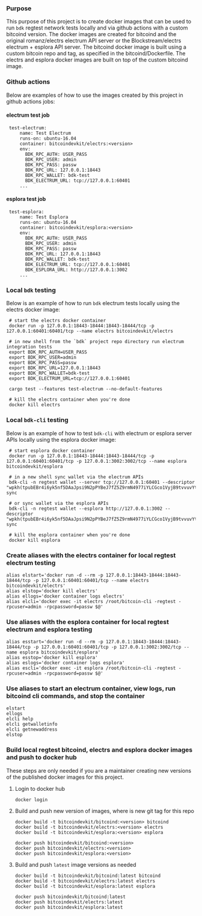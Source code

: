 ### Purpose

This purpose of this project is to create docker images that can be used to run `bdk` regtest 
network tests locally and via github actions with a custom bitcoind version. The docker images are 
created for bitcoind and the original romanz/electrs electrum API server or the Blockstream/electrs 
electrum + esplora API server. The bitcoind docker image is built using a custom bitcoin repo and 
tag, as specified in the bitcoind/Dockerfile. The electrs and esplora docker images are built on 
top of the custom bitcoind image.

### Github actions

Below are examples of how to use the images created by this project in github actions jobs:

#### electrum test job 
    
   ```
    test-electrum:
        name: Test Electrum
        runs-on: ubuntu-16.04
        container: bitcoindevkit/electrs:<version>
        env:
          BDK_RPC_AUTH: USER_PASS
          BDK_RPC_USER: admin
          BDK_RPC_PASS: passw
          BDK_RPC_URL: 127.0.0.1:18443
          BDK_RPC_WALLET: bdk-test
          BDK_ELECTRUM_URL: tcp://127.0.0.1:60401
        ...
   ```
   
#### esplora test job
    
   ```
    test-esplora:
        name: Test Esplora
        runs-on: ubuntu-16.04
        container: bitcoindevkit/esplora:<version>
        env:
          BDK_RPC_AUTH: USER_PASS
          BDK_RPC_USER: admin
          BDK_RPC_PASS: passw
          BDK_RPC_URL: 127.0.0.1:18443
          BDK_RPC_WALLET: bdk-test
          BDK_ELECTRUM_URL: tcp://127.0.0.1:60401
          BDK_ESPLORA_URL: http://127.0.0.1:3002
        ...
   ```
    
### Local `bdk` testing

Below is an example of how to run `bdk` electrum tests locally using the electrs docker image:

   ```shell
    # start the electrs docker container
    docker run -p 127.0.0.1:18443-18444:18443-18444/tcp -p 127.0.0.1:60401:60401/tcp --name electrs bitcoindevkit/electrs
   
    # in new shell from the `bdk` project repo directory run electrum integration tests
    export BDK_RPC_AUTH=USER_PASS
    export BDK_RPC_USER=admin
    export BDK_RPC_PASS=passw
    export BDK_RPC_URL=127.0.0.1:18443
    export BDK_RPC_WALLET=bdk-test
    export BDK_ELECTRUM_URL=tcp://127.0.0.1:60401
    
    cargo test --features test-electrum --no-default-features
    
    # kill the electrs container when you're done
    docker kill electrs
   ```
   
### Local `bdk-cli` testing

Below is an example of how to test `bdk-cli` with electrum or esplora server APIs locally using the 
esplora docker image:

   ```shell
    # start esplora docker container
    docker run -p 127.0.0.1:18443-18444:18443-18444/tcp -p 127.0.0.1:60401:60401/tcp -p 127.0.0.1:3002:3002/tcp --name esplora bitcoindevkit/esplora
    
    # in a new shell sync wallet via the electrum APIs
    bdk-cli -n regtest wallet --server tcp://127.0.0.1:60401 --descriptor "wpkh(tpubEBr4i6yk5nf5DAaJpsi9N2pPYBeJ7fZ5Z9rmN4977iYLCGco1VyjB9tvvuvYtfZzjD5A8igzgw3HeWeeKFmanHYqksqZXYXGsw5zjnj7KM9/*)" sync     
    
    # or sync wallet via the esplora APIs
    bdk-cli -n regtest wallet --esplora http://127.0.0.1:3002 --descriptor "wpkh(tpubEBr4i6yk5nf5DAaJpsi9N2pPYBeJ7fZ5Z9rmN4977iYLCGco1VyjB9tvvuvYtfZzjD5A8igzgw3HeWeeKFmanHYqksqZXYXGsw5zjnj7KM9/*)" sync
    
    # kill the esplora container when you're done
    docker kill esplora   
   ```
  
### Create aliases with the electrs container for local regtest electrum testing

   ```shell
   alias elstart='docker run -d --rm -p 127.0.0.1:18443-18444:18443-18444/tcp -p 127.0.0.1:60401:60401/tcp --name electrs bitcoindevkit/electrs'
   alias elstop='docker kill electrs'
   alias ellogs='docker container logs electrs'
   alias elcli='docker exec -it electrs /root/bitcoin-cli -regtest -rpcuser=admin -rpcpassword=passw $@'
   ```
   
### Use aliases with the esplora container for local regtest electrum and esplora testing

   ```shell
   alias esstart='docker run -d --rm -p 127.0.0.1:18443-18444:18443-18444/tcp -p 127.0.0.1:60401:60401/tcp -p 127.0.0.1:3002:3002/tcp --name esplora bitcoindevkit/esplora'
   alias esstop='docker kill esplora'
   alias eslogs='docker container logs esplora'
   alias escli='docker exec -it esplora /root/bitcoin-cli -regtest -rpcuser=admin -rpcpassword=passw $@'
   ```
  
### Use aliases to start an electrum container, view logs, run bitcoind cli commands, and stop the container

   ```shell
   elstart  
   ellogs  
   elcli help    
   elcli getwalletinfo    
   elcli getnewaddress  
   elstop  
   ```

### Build local regtest bitcoind, electrs and esplora docker images and push to docker hub

These steps are only needed if you are a maintainer creating new versions of the published docker 
images for this project.

1. Login to docker hub

   `docker login`

1. Build and push new version of images, where <version> is new git tag for this repo

   ```shell
   docker build -t bitcoindevkit/bitcoind:<version> bitcoind  
   docker build -t bitcoindevkit/electrs:<version> electrs
   docker build -t bitcoindevkit/esplora:<version> esplora

   docker push bitcoindevkit/bitcoind:<version>
   docker push bitcoindevkit/electrs:<version>
   docker push bitcoindevkit/esplora:<version>
   ```
   
1. Build and push `latest` image versions as needed

   ```shell
   docker build -t bitcoindevkit/bitcoind:latest bitcoind  
   docker build -t bitcoindevkit/electrs:latest electrs
   docker build -t bitcoindevkit/esplora:latest esplora
   
   docker push bitcoindevkit/bitcoind:latest
   docker push bitcoindevkit/electrs:latest
   docker push bitcoindevkit/esplora:latest
   ```
